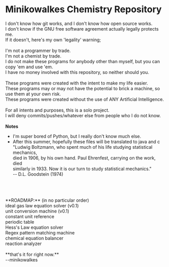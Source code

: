 # Minikowalkes Chemistry Repository
I don't know how git works, and I don't know how open source works. <br>
I don't know if the GNU free software agreement actually legally protects me. <br>
If it doesn't, here's my own 'legality' warning; <br>
<br>
I'm not a programmer by trade. <br>
I'm not a chemist by trade. <br>
I do not make these programs for anybody other than myself, but you can copy 'em and use 'em. <br>
I have no money involved with this repository, so neither should you. <br>
<br>
These programs were created with the intent to make my life easier.<br>
These programs may or may not have the potential to brick a machine, so use them at your own risk. <br>
These programs were created without the use of ANY Artificial Intelligence. <br>
<br>
For all intents and purposes, this is a solo project. <br>
I will deny commits/pushes/whatever else from people who I do not know. <br>
<br>
**Notes**<br>
- I'm super bored of Python, but I really don't know much else.
- After this summer, hopefully these files will be translated to java and c <br>
"Ludwig Boltzmann, who spent much of his life studying statistical mechanics, <br>
died in 1906, by his own hand. Paul Ehrenfest, carrying on the work, died <br>
similarly in 1933. Now it is our turn to study statistical mechanics." <br>
-- D.L. Goodstein (1974)
<br>
<br>
<br>
**ROADMAP:** (in no particular order) <br>
ideal gas law equation solver (v0.1) <br>
unit conversion machine (v0.1) <br>
constant unit reference <br>
periodic table <br>
Hess's Law equation solver <br>
Regex pattern matching machine <br>
chemical equation balancer <br>
reaction analyzer <br>
<br>
**that's it for right now.**
<br>
--minikowalkes
